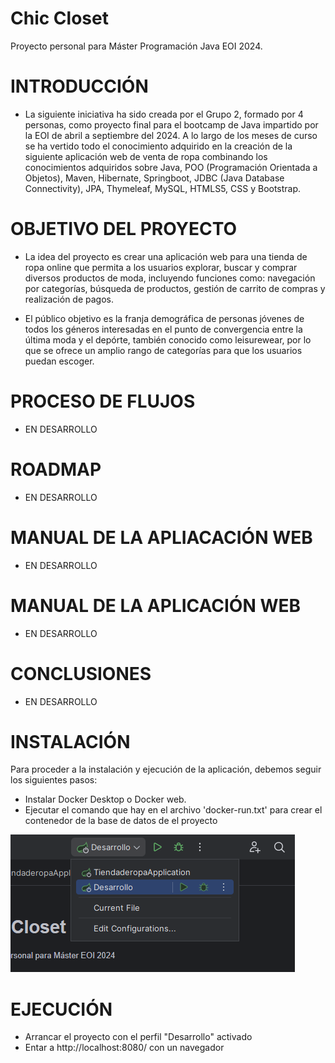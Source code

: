 # Chic Closet

Proyecto personal para Máster Programación Java EOI 2024.

# INTRODUCCIÓN

- La siguiente iniciativa ha sido creada por el Grupo 2, formado por 4 personas, como proyecto final para el
bootcamp de Java impartido por la EOI de abril a septiembre del 2024. A lo largo de
los meses de curso se ha vertido todo el conocimiento adquirido en la creación de la
siguiente aplicación web de venta de ropa combinando los conocimientos adquiridos
sobre Java, POO (Programación Orientada a Objetos), Maven, Hibernate, Springboot,
JDBC (Java Database Connectivity), JPA, Thymeleaf, MySQL, HTMLS5, CSS y Bootstrap.

# OBJETIVO DEL PROYECTO 

- La idea del proyecto es crear una aplicación web para una tienda de ropa online que
permita a los usuarios explorar, buscar y comprar diversos productos de moda,
incluyendo funciones como: navegación por categorías, búsqueda de productos,
gestión de carrito de compras y realización de pagos.

- El público objetivo es la franja demográfica de personas jóvenes de todos los géneros
interesadas en el punto de convergencia entre la última moda y el depórte, también
conocido como leisurewear, por lo que se ofrece un amplio rango de categorías para
que los usuarios puedan escoger.

# PROCESO DE FLUJOS

- EN DESARROLLO

# ROADMAP

- EN DESARROLLO

# MANUAL DE LA APLIACACIÓN WEB

- EN DESARROLLO

# MANUAL DE LA APLICACIÓN WEB

- EN DESARROLLO

# CONCLUSIONES

- EN DESARROLLO

# INSTALACIÓN 

Para proceder a la instalación y ejecución de la aplicación, debemos seguir los siguientes pasos:

 - Instalar Docker Desktop o Docker web.
 - Ejecutar el comando que hay en el archivo 'docker-run.txt' para crear el contenedor de la base de datos de el proyecto

<img src="src/main/resources/static/img/desarrollo.png">

# EJECUCIÓN 

- Arrancar el proyecto con el perfil "Desarrollo" activado
- Entar a http://localhost:8080/ con un navegador

